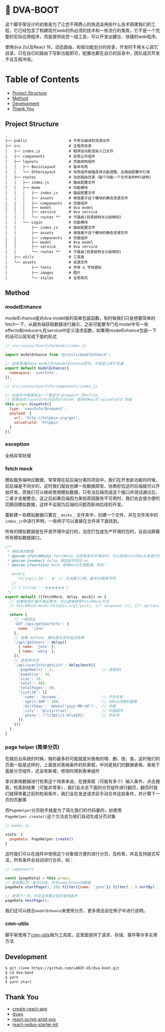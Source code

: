# :beginner: DVA-BOOT

这个脚手架设计的初衷是为了让您不用费心的挑选该用些什么技术搭建我们的工程，它已经包含了构建现代web的所必须的技术和一些流行的类库，它不是一个完整的实际应用程序，而是提供给您一组工具，可以开发出健壮、快捷的web程序。

使用dva 2以及React 16，动态路由，和按功能划分的目录，开发时不用关心其它目录，只在自已的路由下写新功能即可，配置也都在自已的目录中，团队成员开发不会互相冲突。

# Table of Contents
* [Project Structure](#project-structure)
* [Method](#method)
* [Development](#development)
* [Thank You](#thank-you)

## Project Structure
```
.
├── public                   # 不参与编译的资源文件
├── src                      # 主程序目录
│   ├── index.js             # 程序启动和渲染入口文件
│   ├── components           # 全局公共组件
│   ├── layouts              # 页面结构组件
│   │   ├── BasicLayout      # 基本布局
│   │   └── OtherLayout      # 布局组件根据具体功能调整，在路由配置中引用
│   ├── routes               # 动态路由目录（每个功能一个文件夹的MVC结构）
│   │   ├── index.js         # 路由配置文件
│   │   ├── Home             # 功能模块
│   │   │   ├── index.js     # 路由配置文件
│   │   │   ├── assets       # 单独属于这个模块的静态资源文件
│   │   │   ├── components   # 页面组件
│   │   │   ├── model        # dva model
│   │   │   ├── service      # dva service
│   │   │   └── routes **    # 子路由(目录结构与父级相同)
│   │   └── Login            # 功能模块
│   │       ├── index.js     # 路由配置文件
│   │       ├── assets       # 单独属于这个模块的静态资源文件
│   │       ├── components   # 页面组件
│   │       ├── model        # dva model
│   │       ├── service      # dva service
│   │       └── routes **    # 子路由(目录结构与父级相同)
│   ├── utils                # 工具类
│   └── assets               # 资源文件
│           ├── fonts        # 字体 & 字体图标
│           ├── images       # 图片
│           └── styles       # 全局样式
```

## Method

### modelEnhance

modelEnhance是对dva model层的简单包装函数，有时候我们只是想要简单的fetch一下，从服务端获取数据进行展示，之前可能要专门在model中写一些effects和reducers,在service中定义请求函数，如果用modelEnhance包装一下的话可以简写成下面的形式

```javascript
// src/routes/UserInfo/model/index.js

import modelEnhance from '@/utils/modelEnhance';

// 就是普通的dva model传入modelEnhance即可，不用定义其它变量
export default modelEnhance({
  namespace: 'userInfo',
});

// src/routes/UserInfo/components/index.js

// 在组件中直接发出一个类型为`@request`的action,
// 结果会存入userInfo对应的state中，使用的key为`valueField`的值
this.props.dispatch({
  type: 'userInfo/@request',
  payload: {
    url: 'http://httpbin.org/get',
    valueField: 'httpbin'
  }
});
```

### exception

全局异常处理

### fetch mock

模拟服务端响应数据，常常用在前后端分离的项目中，我们在开发新功能的时候，前后端是不同步的，这时我们就会创建一些数据原型，协商好后这时后端就可以开始开发，而我们可以继续使用模拟数据，只有当后端完成这个接口并测试通过后，二者才会被整合。这之后如果后端因为某些原因服务不可用时，我们也会很方便的切换回模拟数据，这样不会因为后端的问题而影响后续的开发。

要新建一些模拟数据只要在`__mocks__`文件夹中，创建一个文件，并在文件夹中的`index.js`中进行声明，一些例子可以直接在文件夹下面找到。

所有的模拟数据是在开发环境中运行的，当您打包成生产环境的包时，会自动屏蔽所有模拟数据接口。

```js
/**
 * 模拟请求数据
 * @param {FetchMock} fetchMock 当现有条件不满足时，可以使用fetchMock来进行扩展
 * @param {number} delay 增加延迟时间 ms
 * @param {function} mock 使用mock生成数据，例如：

   mock({
     'string|1-10': '★' // 生成最少1颗，最多10颗星字符
   })
   // {'string': '★★★★★★'} 
 */
export default ({fetchMock, delay, mock}) => {
  // 如果现有扩展不满足需求，可以直接使用fetchMock方法
  // fetchMock.mock(/httpbin.org\/post/, {/* response */}, {/* options */});

  return {
    // 一般用法
    'GET /api/getUserInfo': {
      name: 'jonn'
    },
    // 省略 method, 模拟真实请求延迟效果
    '/api/getUsers': delay([
      { name: 'jonn' },
      { name: 'weiq' },
    ]),
    // 表格带分页
    '/api/userInfo/getList': delay(mock({
      'pageNum|+1': 1,                      // 递增加1
      'pageSize': 10,
      'size': 10,
      'total': 500,
      'totalPages': 50,
      'list|10': [{
        'name': '@cname',                   // 中文名称
        'age|1-100': 100,                   // 100以内随机整数
        'birthday': '@date("yyyy-MM-dd")',  // 日期
        'city': '@city(true)',              // 中国城市
        'phone': /^1[385][1-9]\d{8}/        // 手机号
      }],
    })) 
  } 
}

```

### page helper (简单分页)

在做后台系统的时候，做的最多的可能就是对表格的增、删、改、查，这时我们的页面一般是这样的，上面是对表格条件的检索框，中间是我们的数据表格，表格下面是分页组件，还会有新增，修改时用到表单组件

拿对表格数据进行检索这个场景来说，在搜索框（可能有多个）输入条件，点击搜索，检索到结果（可能非常多），我们会点击下面的分页组件进行翻页，翻页时我们就得带着之前的检索条件，我们会在发送请求前手动合并这些条件，并计算下一页的页数等

而`PageHelper`分页助手就是为了简化我们的代码量的，如使用`PageHelper.create()`这个方法会为我们自动生成分页对象
```js
// model.js

state: {
  pageData: PageHelper.create()
}
```
这时我们可以在组件中使用这个对象很方便的进行分页，及检索，并且支持链式写法，所有条件会自动进行合并，如：
```js
// components

const {pageData} = this.props;
// 查询第1页，每页10条，并且name为jonn的数据
pageData.startPage(1, 10).filter({name: 'jonn'}).filter(...).sortBy(...);

// 查询下一页，并且会带着之前的查询条件
pageData.nextPage();
```
我们还可以结合`modelEnhance`来使用分页，更多用法会在例子中进行说明。


### cmn-utils

脚手架使用了[cmn-utils](https://github.com/LANIF-UI/cmn-utils)做为工具库，这里面提供了请求、存储、事件等许多实用方法

## Development

```bash
$ git clone https://github.com/LANIF-UI/dva-boot.git
$ cd dva-boot
$ yarn
$ yarn start
```

## Thank You
- [create-react-app](https://github.com/facebookincubator/create-react-app)
- [dvajs](https://github.com/dvajs/dva)
- [react-script-antd-pro](https://github.com/WhatAKitty/react-script-antd-pro/tree/master/src)
- [react-redux-starter-kit](https://github.com/davezuko/react-redux-starter-kit)
